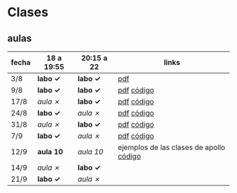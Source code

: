 # Clases

## aulas

  fecha| 18 a 19:55  | 20:15 a 22  |links
-------|-------------|-------------|----------------
  3/8  | **labo ✓**  | **labo ✓**  | [pdf](https://github.com/emilioplatzer/untref-SIyBD-2016/blob/master/pdfs/SIyBD-clase%201.pdf)
  9/8  | **labo ✓**  | **labo ✓**  | [pdf](https://github.com/emilioplatzer/untref-SIyBD-2016/blob/master/pdfs/SIyBD-clase%202.pdf) [código](clase2.md#clase-2)
 17/8  | *aula ✗*    | **labo ✓**  | [pdf](https://github.com/emilioplatzer/untref-SIyBD-2016/blob/master/pdfs/SIyBD-clase%203.pdf) [código](clase3.md#clase-3)
 24/8  | **labo ✓**  | *aula ✗*    | [pdf](https://github.com/emilioplatzer/untref-SIyBD-2016/blob/master/pdfs/SIyBD-clase%204.pdf) [código](clase4.md#clase-4)
 31/8  | *aula ✗*    | **labo ✓**  | [pdf](https://github.com/emilioplatzer/untref-SIyBD-2016/blob/master/pdfs/SIyBD-clase%205.pdf) [código](clase_5.md#clase-5)
  7/9  | **labo ✓**  | *aula ✗*    | [pdf](https://github.com/emilioplatzer/untref-SIyBD-2016/blob/master/pdfs/SIyBD-clase%206.pdf) [código](clase6.md#clase-6)
 12/9  | **aula 10** | *aula 10*   | ejemplos de las clases de apollo [código](clase6_bis.md)
 14/9  | *aula ✗*    | **labo ✓**  | 
 21/9  | **labo ✓**  | *aula ✗*    | 
